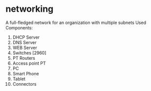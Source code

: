 # networking
 A full-fledged network for an organization with multiple subnets
Used Components:
1. DHCP Server
2. DNS Server
3. WEB Server
4. Switches [2960]
5. PT Routers
6. Access point PT
7. PC
8. Smart Phone
9. Tablet
10. Connectors
